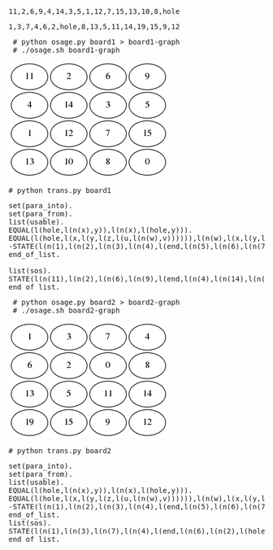 <pre>
11,2,6,9,4,14,3,5,1,12,7,15,13,10,8,hole
</pre>

<pre>
1,3,7,4,6,2,hole,8,13,5,11,14,19,15,9,12
</pre>

<pre>
 # python osage.py board1 > board1-graph
 # ./osage.sh board1-graph 
</pre>

<img src="board1-graph.png">

<pre>
# python trans.py board1
</pre>

<pre>
set(para_into).
set(para_from).
list(usable).
EQUAL(l(hole,l(n(x),y)),l(n(x),l(hole,y))).
EQUAL(l(hole,l(x,l(y,l(z,l(u,l(n(w),v)))))),l(n(w),l(x,l(y,l(z,l(u,l(hole,v))))))).
-STATE(l(n(1),l(n(2),l(n(3),l(n(4),l(end,l(n(5),l(n(6),l(n(7),l(n(8),l(end,l(n(9),l(n(10),l(n(11),l(n(12),l(end,l(n(13),l(n(14),l(n(15),l(hole,end)))))))))))))))))))).
end_of_list.

list(sos).
STATE(l(n(11),l(n(2),l(n(6),l(n(9),l(end,l(n(4),l(n(14),l(n(3),l(n(5),l(end,l(n(1),l(n(12),l(n(7),l(n(15),l(end,l(n(13),l(n(10),l(n(8),l(hole,l(end))))))))))))))))))))).
end_of_list.
</pre>

<pre>
 # python osage.py board2 > board2-graph
 # ./osage.sh board2-graph 
</pre>

<img src="board2-graph.png">

<pre>
# python trans.py board2
</pre>

<pre>
set(para_into).
set(para_from).
list(usable).
EQUAL(l(hole,l(n(x),y)),l(n(x),l(hole,y))).
EQUAL(l(hole,l(x,l(y,l(z,l(u,l(n(w),v)))))),l(n(w),l(x,l(y,l(z,l(u,l(hole,v))))))).
-STATE(l(n(1),l(n(2),l(n(3),l(n(4),l(end,l(n(5),l(n(6),l(n(7),l(n(8),l(end,l(n(9),l(n(10),l(n(11),l(n(12),l(end,l(n(13),l(n(14),l(n(15),l(hole,end)))))))))))))))))))).
end_of_list.
list(sos).
STATE(l(n(1),l(n(3),l(n(7),l(n(4),l(end,l(n(6),l(n(2),l(hole,l(n(8),l(end,l(n(13),l(n(5),l(n(11),l(n(14),l(end,l(n(19),l(n(15),l(n(9),l(n(12),l(end))))))))))))))))))))).
end_of_list.
</pre>